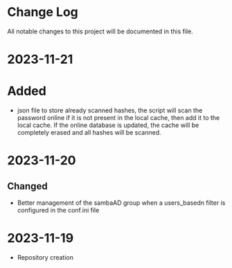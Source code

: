 
# Change Log
All notable changes to this project will be documented in this file.

# 2023-11-21

# Added

- json file to store already scanned hashes, the script will scan the password online if it is not present in the local cache, then add it to the local cache. If the online database is updated, the cache will be completely erased and all hashes will be scanned.
  
# 2023-11-20

## Changed

- Better management of the sambaAD group when a users_basedn filter is configured in the conf.ini file

# 2023-11-19

- Repository creation
